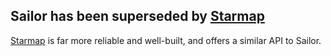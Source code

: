 ## Sailor has been superseded by [Starmap](https://github.com/mrfishie/starmap)

[Starmap](https://github.com/mrfishie/starmap) is far more reliable and well-built, and offers a similar API to Sailor.
